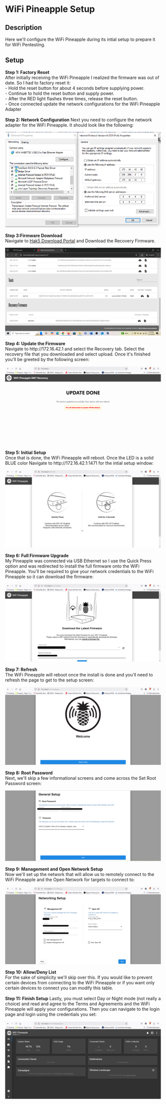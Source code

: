 <h1>WiFi Pineapple Setup</h1>

<h2>Description</h2>
Here we'll configure the WiFi Pineapple during its intial setup to prepare it for WiFi Pentesting.<br />


<h2>Setup</h2>
<b>Step 1: Factory Reset</b> <br/>
After initially receiving the WiFi Pineapple I realized the firmware was out of date. So I had to factory reset it: <br/>
- Hold the reset button for about 4 seconds before supplying power. <br/>
- Continue to hold the reset button and supply power. <br/>
- After the RED light flashes three times, release the reset button. <br/>
- Once connected update the network configurations for the WiFi Pineapple Adapter <br/><br/>
<b>Step 2: Network Configuration</b>
Next you need to configure the network adapter for the WiFi Pineapple. It should look like the following:
<p align="center">
 <img src="./imgs/Net_Config_Win.png"/><br/>
</p>
<b>Step 3:Firmware Download</b><br/>
Navigate to <a href="https://downloads.hak5.org/pineapple/mk7">Hak5 Download Portal</a> and Download the Recovery Firmware.<br/>
<p align="center">
 <img src="./imgs/firmware_download.png"/>
</p>
<b>Step 4: Update the Firmware</b><br/>
Navigate to http://172.16.42.1 and select the Recovery tab. Select the recovery file that you downloaded and select upload. Once it's finished you'll be greeted by the following screen:
<p align="center">
 <img src="./imgs/Pineapple_Upgrade.png"/>
</p>
<b>Step 5: Initial Setup</b><br/>
Once that is done, the WiFi Pineapple will reboot. Once the LED is a solid BLUE color Navigate to http://172.16.42.1:1471 for the intial setup window:
<p align="center">
 <img src="./imgs/intial_setup_screen.png"/>
</p>
<b>Step 6: Full Firmware Upgrade</b><br/>
My Pineapple was connected via USB Ethernet so I use the Quick Press option and was redirected to install the full firmware onto the WiFi Pineapple. You'll be required to give your network credentials to the WiFi Pineapple so it can download the firmware:
<p align="center">
 <img src="./imgs/download_firmware_screen.png"/>
</p>
<b>Step 7: Refresh</b><br/>
The WiFi Pineapple will reboot once the install is done and you'll need to refresh the page to get to the setup screen:
<p align="center">
 <img src="./imgs/setup_screen.png"/>
</p>
<b>Step 8: Root Password</b><br/>
Next, we'll skip a few informational screens and come across the Set Root Password screen:
<p align="center">
 <img src="./imgs/root_pass.png"/>
</p>
<b>Step 9: Management and Open Network Setup</b><br/>
Now we'll set up the network that will allow us to remotely connect to the WiFi Pineapple and the Open Network for targets to connect to:
<p align="center">
 <img src="./imgs/netman.png"/>
</p>
<b>Step 10: Allow/Deny List</b><br/>
For the sake of simplicity we'll skip over this. If you would like to prevent certain devices from connecting to the WiFi Pineapple or if you want only certain devices to connect you can modify this table. <br/><br/>
<b>Step 11: Finish Setup</b>
Lastly, you must select Day or Night mode (not really a choice) and read and agree to the Terms and Agreements and the WiFi Pineapple will apply your configurations. Then you can navigate to the login page and login using the credentials you set:
<p align="center">
 <img src="./imgs/setup_complete.png"/>
</p>



<!--
 ```diff
- text in red
+ text in green
! text in orange
# text in gray
@@ text in purple (and bold)@@
```
--!>
